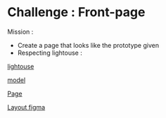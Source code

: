 # Challenge : Front-page

Mission :

- Create a page that looks like the prototype given
- Respecting lightouse : 

[lightouse]('public/Lightouse.PNG')

[model]('public/woodStock.png')


[Page](https://zakariaselassi.github.io/wood-page/)

[Layout figma ](https://www.figma.com/proto/fB6MeHVqXD5Gd9qzMPpzOc/WoodSock?node-id=0%3A2&scaling=min-zoom)

